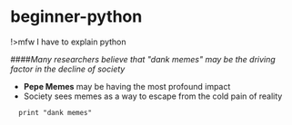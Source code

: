 # beginner-python

!>mfw I have to explain python[](http://i0.kym-cdn.com/entries/icons/original/000/018/433/eaZrosc.png)

####_Many researchers believe that "dank memes" may be the driving factor in the decline of society_

* **Pepe Memes** may be having the most profound impact
* Society sees memes as a way to escape from the cold pain of reality






```while 1 == 1:
  print "dank memes"
```

